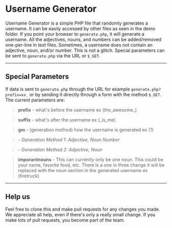 Username Generator
==================
Username Generator is a simple PHP file that randomly generates a username. It can be easily accessed by other files as seen in the demo folder. If you point your browser to `generate.php`, it will generate a username. All the adjectives, nouns, and numbers can be added/removed one-per-line in text files. Sometimes, a username does not contain an adjective, noun, and/or number. This is not a glitch. Special parameters can be sent to `generate.php` via the URL or `$_GET`.


----------


Special Parameters
------------------
If data is sent to `generate.php` through the URL for example `generate.php?prefix=xx_` or by sending it directly through a form with the method `$_GET`. The current parameters are:

> **prefix** - what's before the username ex (the_awesome_)

> **suffix** - what's after the username ex (_is_me)

> **gm** - (generation method) how the username is generated ex (1)

>*- Generation Method 1: Adjective, Noun Number*

>*- Generation Method 2: Adjective, Noun*

>**imporantnouns** - This can currently only be one noun. This could be your name, favorite food, etc. There is a one in three change it will be replaced with the noun section in the generated username ex (firetruck)


----------


Help us
----------------
Feel free to clone this and make pull requests for any changes you made. We appreciate all help, even if there's only a really small change. If you make lots of pull requests, you become part of the team.
